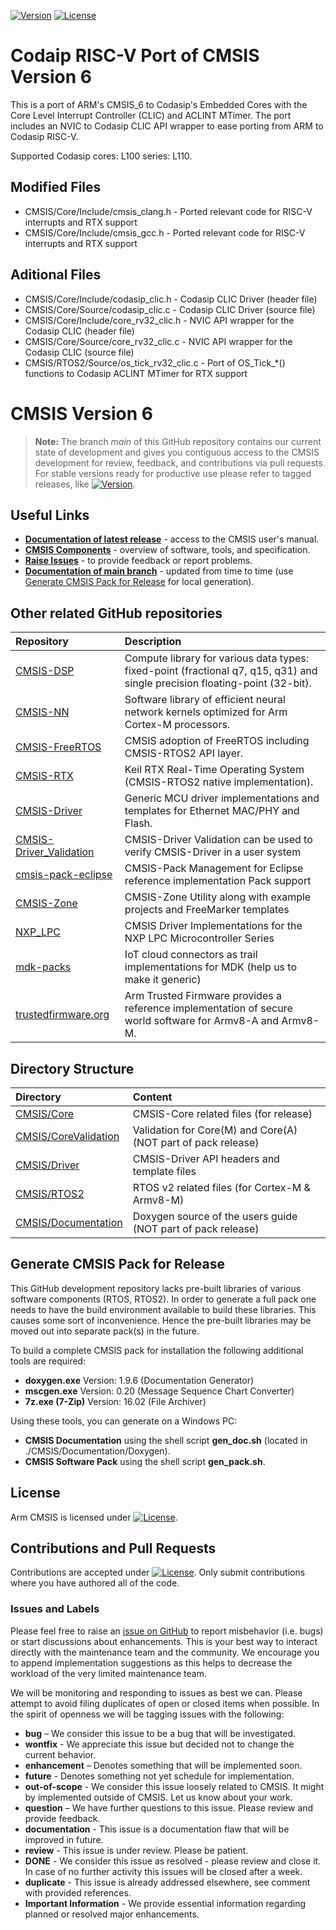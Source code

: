 [![Version](https://img.shields.io/github/v/release/arm-software/CMSIS_6)](https://github.com/ARM-software/CMSIS_6/releases/latest) [![License](https://img.shields.io/github/license/arm-software/CMSIS_6)](https://github.com/ARM-software/CMSIS_6/blob/main/LICENSE)

# Codaip RISC-V Port of CMSIS Version 6

This is a port of ARM's CMSIS_6 to Codasip's Embedded Cores with the Core Level Interrupt Controller (CLIC) and ACLINT MTimer. The port includes an NVIC to Codasip CLIC API wrapper to ease porting from ARM to Codasip RISC-V.

Supported Codasip cores: L100 series: L110.

## Modified Files

* CMSIS/Core/Include/cmsis_clang.h - Ported relevant code for RISC-V interrupts and RTX support
* CMSIS/Core/Include/cmsis_gcc.h - Ported relevant code for RISC-V interrupts and RTX support

## Aditional Files

* CMSIS/Core/Include/codasip_clic.h - Codasip CLIC Driver (header file)
* CMSIS/Core/Source/codasip_clic.c - Codasip CLIC Driver (source file)
* CMSIS/Core/Include/core_rv32_clic.h - NVIC API wrapper for the Codasip CLIC (header file)
* CMSIS/Core/Source/core_rv32_clic.c - NVIC API wrapper for the Codasip CLIC (source file)
* CMSIS/RTOS2/Source/os_tick_rv32_clic.c - Port of OS_Tick_*() functions to Codasip ACLINT MTimer for RTX support

# CMSIS Version 6

> **Note:** The branch *main* of this GitHub repository contains our current state of development and gives you contiguous access to the CMSIS development for review, feedback, and contributions via pull requests. For stable versions ready for productive use please refer to tagged releases, like [![Version](https://img.shields.io/github/v/release/arm-software/CMSIS_6?display_name=release&label=%20&sort=semver)](https://github.com/ARM-software/CMSIS_6/releases/latest).

## Useful Links

- [**Documentation of latest release**](https://arm-software.github.io/CMSIS_6/) -  access to the CMSIS user's manual.
- [**CMSIS Components**](https://arm-software.github.io/CMSIS_6/latest/General/index.html#cmsis_components) - overview of software, tools, and specification.
- [**Raise Issues**](https://github.com/ARM-software/CMSIS_6#issues-and-labels) - to provide feedback or report problems.
- [**Documentation of main branch**](https://arm-software.github.io/CMSIS_6/main/General/index.html) - updated from time to time (use [Generate CMSIS Pack for Release](https://github.com/ARM-software/CMSIS_6#generate-cmsis-pack-for-release) for local generation).

## Other related GitHub repositories

| Repository                  | Description                                               |
|:--------------------------- |:--------------------------------------------------------- |
| [CMSIS-DSP](https://github.com/ARM-software/CMSIS-DSP)                      | Compute library for various data types: fixed-point (fractional q7, q15, q31) and single precision floating-point (32-bit).
| [CMSIS-NN](https://github.com/ARM-software/CMSIS-NN)                        | Software library of efficient neural network kernels optimized for Arm Cortex-M processors.
| [CMSIS-FreeRTOS](https://github.com/arm-software/CMSIS-FreeRTOS)            | CMSIS adoption of FreeRTOS including CMSIS-RTOS2 API layer.
| [CMSIS-RTX](https://github.com/arm-software/CMSIS-rtx)                      | Keil RTX Real-Time Operating System (CMSIS-RTOS2 native implementation).
| [CMSIS-Driver](https://github.com/arm-software/CMSIS-Driver)                | Generic MCU driver implementations and templates for Ethernet MAC/PHY and Flash.  |
| [CMSIS-Driver_Validation](https://github.com/ARM-software/CMSIS-Driver_Validation) | CMSIS-Driver Validation can be used to verify CMSIS-Driver in a user system |
| [cmsis-pack-eclipse](https://github.com/ARM-software/cmsis-pack-eclipse)    | CMSIS-Pack Management for Eclipse reference implementation Pack support  |
| [CMSIS-Zone](https://github.com/ARM-software/CMSIS-Zone)                    | CMSIS-Zone Utility along with example projects and FreeMarker templates         |
| [NXP_LPC](https://github.com/ARM-software/NXP_LPC)                          | CMSIS Driver Implementations for the NXP LPC Microcontroller Series       |
| [mdk-packs](https://github.com/mdk-packs)                                   | IoT cloud connectors as trail implementations for MDK (help us to make it generic)|
| [trustedfirmware.org](https://www.trustedfirmware.org/)                     | Arm Trusted Firmware provides a reference implementation of secure world software for Armv8-A and Armv8-M.|

## Directory Structure

Directory                                      | Content
:----------------------------------------------|:---------------------------------------------------------
[CMSIS/Core](./CMSIS/Core)                     | CMSIS-Core related files (for release)
[CMSIS/CoreValidation](./CMSIS/CoreValidation) | Validation for Core(M) and Core(A) (NOT part of pack release)  
[CMSIS/Driver](./CMSIS/Driver)                 | CMSIS-Driver API headers and template files
[CMSIS/RTOS2](./CMSIS/RTOS2)                   | RTOS v2 related files (for Cortex-M & Armv8-M)
[CMSIS/Documentation](./CMSIS/Documentation)   | Doxygen source of the users guide (NOT part of pack release)  

## Generate CMSIS Pack for Release

This GitHub development repository lacks pre-built libraries of various software components (RTOS, RTOS2).
In order to generate a full pack one needs to have the build environment available to build these libraries.
This causes some sort of inconvenience. Hence the pre-built libraries may be moved out into separate pack(s)
in the future.

To build a complete CMSIS pack for installation the following additional tools are required:

- **doxygen.exe**    Version: 1.9.6 (Documentation Generator)
- **mscgen.exe**     Version: 0.20  (Message Sequence Chart Converter)
- **7z.exe (7-Zip)** Version: 16.02 (File Archiver)

Using these tools, you can generate on a Windows PC:

- **CMSIS Documentation** using the shell script **gen_doc.sh** (located in ./CMSIS/Documentation/Doxygen).
- **CMSIS Software Pack** using the shell script **gen_pack.sh**.

## License

Arm CMSIS is licensed under [![License](https://img.shields.io/github/license/arm-software/CMSIS_6?label)](https://github.com/ARM-software/CMSIS_6/blob/main/LICENSE).

## Contributions and Pull Requests

Contributions are accepted under [![License](https://img.shields.io/github/license/arm-software/CMSIS_6?label)](https://github.com/ARM-software/CMSIS_6/blob/main/LICENSE). Only submit contributions where you have authored all of the code.

### Issues and Labels

Please feel free to raise an [issue on GitHub](https://github.com/ARM-software/CMSIS_6/issues)
to report misbehavior (i.e. bugs) or start discussions about enhancements. This
is your best way to interact directly with the maintenance team and the community.
We encourage you to append implementation suggestions as this helps to decrease the
workload of the very limited maintenance team.

We will be monitoring and responding to issues as best we can.
Please attempt to avoid filing duplicates of open or closed items when possible.
In the spirit of openness we will be tagging issues with the following:

- **bug** – We consider this issue to be a bug that will be investigated.
- **wontfix** - We appreciate this issue but decided not to change the current behavior.
- **enhancement** – Denotes something that will be implemented soon.
- **future** - Denotes something not yet schedule for implementation.
- **out-of-scope** - We consider this issue loosely related to CMSIS. It might by implemented outside of CMSIS. Let us know about your work.
- **question** – We have further questions to this issue. Please review and provide feedback.
- **documentation** - This issue is a documentation flaw that will be improved in future.
- **review** - This issue is under review. Please be patient.
- **DONE** - We consider this issue as resolved - please review and close it. In case of no further activity this issues will be closed after a week.
- **duplicate** - This issue is already addressed elsewhere, see comment with provided references.
- **Important Information** - We provide essential information regarding planned or resolved major enhancements.
